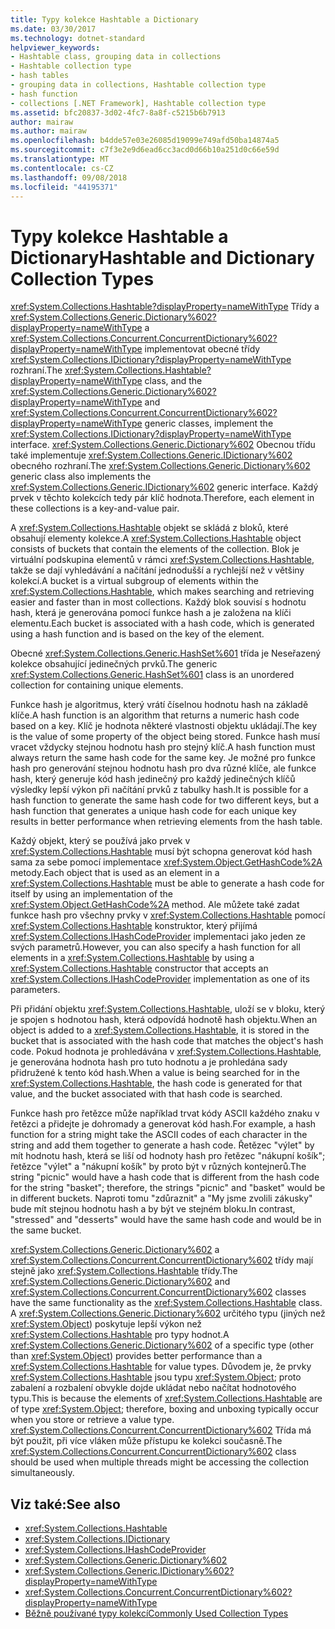 ```yaml
---
title: Typy kolekce Hashtable a Dictionary
ms.date: 03/30/2017
ms.technology: dotnet-standard
helpviewer_keywords:
- Hashtable class, grouping data in collections
- Hashtable collection type
- hash tables
- grouping data in collections, Hashtable collection type
- hash function
- collections [.NET Framework], Hashtable collection type
ms.assetid: bfc20837-3d02-4fc7-8a8f-c5215b6b7913
author: mairaw
ms.author: mairaw
ms.openlocfilehash: b4dde57e03e26085d19099e749afd50ba14874a5
ms.sourcegitcommit: c7f3e2e9d6ead6cc3acd0d66b10a251d0c66e59d
ms.translationtype: MT
ms.contentlocale: cs-CZ
ms.lasthandoff: 09/08/2018
ms.locfileid: "44195371"
---
```

# <a name="hashtable-and-dictionary-collection-types"></a><span data-ttu-id="42f8d-102">Typy kolekce Hashtable a Dictionary</span><span class="sxs-lookup"><span data-stu-id="42f8d-102">Hashtable and Dictionary Collection Types</span></span>
<span data-ttu-id="42f8d-103"><xref:System.Collections.Hashtable?displayProperty=nameWithType> Třídy a <xref:System.Collections.Generic.Dictionary%602?displayProperty=nameWithType> a <xref:System.Collections.Concurrent.ConcurrentDictionary%602?displayProperty=nameWithType> implementovat obecné třídy <xref:System.Collections.IDictionary?displayProperty=nameWithType> rozhraní.</span><span class="sxs-lookup"><span data-stu-id="42f8d-103">The <xref:System.Collections.Hashtable?displayProperty=nameWithType> class, and the <xref:System.Collections.Generic.Dictionary%602?displayProperty=nameWithType> and <xref:System.Collections.Concurrent.ConcurrentDictionary%602?displayProperty=nameWithType> generic classes, implement the <xref:System.Collections.IDictionary?displayProperty=nameWithType> interface.</span></span> <span data-ttu-id="42f8d-104"><xref:System.Collections.Generic.Dictionary%602> Obecnou třídu také implementuje <xref:System.Collections.Generic.IDictionary%602> obecného rozhraní.</span><span class="sxs-lookup"><span data-stu-id="42f8d-104">The <xref:System.Collections.Generic.Dictionary%602> generic class also implements the <xref:System.Collections.Generic.IDictionary%602> generic interface.</span></span> <span data-ttu-id="42f8d-105">Každý prvek v těchto kolekcích tedy pár klíč hodnota.</span><span class="sxs-lookup"><span data-stu-id="42f8d-105">Therefore, each element in these collections is a key-and-value pair.</span></span>  
  
 <span data-ttu-id="42f8d-106">A <xref:System.Collections.Hashtable> objekt se skládá z bloků, které obsahují elementy kolekce.</span><span class="sxs-lookup"><span data-stu-id="42f8d-106">A <xref:System.Collections.Hashtable> object consists of buckets that contain the elements of the collection.</span></span> <span data-ttu-id="42f8d-107">Blok je virtuální podskupina elementů v rámci <xref:System.Collections.Hashtable>, takže se dají vyhledávání a načítání jednodušší a rychlejší než v většiny kolekcí.</span><span class="sxs-lookup"><span data-stu-id="42f8d-107">A bucket is a virtual subgroup of elements within the <xref:System.Collections.Hashtable>, which makes searching and retrieving easier and faster than in most collections.</span></span> <span data-ttu-id="42f8d-108">Každý blok souvisí s hodnotu hash, která je generována pomocí funkce hash a je založena na klíči elementu.</span><span class="sxs-lookup"><span data-stu-id="42f8d-108">Each bucket is associated with a hash code, which is generated using a hash function and is based on the key of the element.</span></span>  
  
 <span data-ttu-id="42f8d-109">Obecné <xref:System.Collections.Generic.HashSet%601> třída je Neseřazený kolekce obsahující jedinečných prvků.</span><span class="sxs-lookup"><span data-stu-id="42f8d-109">The generic <xref:System.Collections.Generic.HashSet%601> class is an unordered collection for containing unique elements.</span></span>  
  
 <span data-ttu-id="42f8d-110">Funkce hash je algoritmus, který vrátí číselnou hodnotu hash na základě klíče.</span><span class="sxs-lookup"><span data-stu-id="42f8d-110">A hash function is an algorithm that returns a numeric hash code based on a key.</span></span> <span data-ttu-id="42f8d-111">Klíč je hodnota některé vlastnosti objektu ukládají.</span><span class="sxs-lookup"><span data-stu-id="42f8d-111">The key is the value of some property of the object being stored.</span></span> <span data-ttu-id="42f8d-112">Funkce hash musí vracet vždycky stejnou hodnotu hash pro stejný klíč.</span><span class="sxs-lookup"><span data-stu-id="42f8d-112">A hash function must always return the same hash code for the same key.</span></span> <span data-ttu-id="42f8d-113">Je možné pro funkce hash pro generování stejnou hodnotu hash pro dva různé klíče, ale funkce hash, který generuje kód hash jedinečný pro každý jedinečných klíčů výsledky lepší výkon při načítání prvků z tabulky hash.</span><span class="sxs-lookup"><span data-stu-id="42f8d-113">It is possible for a hash function to generate the same hash code for two different keys, but a hash function that generates a unique hash code for each unique key results in better performance when retrieving elements from the hash table.</span></span>  
  
 <span data-ttu-id="42f8d-114">Každý objekt, který se používá jako prvek v <xref:System.Collections.Hashtable> musí být schopna generovat kód hash sama za sebe pomocí implementace <xref:System.Object.GetHashCode%2A> metody.</span><span class="sxs-lookup"><span data-stu-id="42f8d-114">Each object that is used as an element in a <xref:System.Collections.Hashtable> must be able to generate a hash code for itself by using an implementation of the <xref:System.Object.GetHashCode%2A> method.</span></span> <span data-ttu-id="42f8d-115">Ale můžete také zadat funkce hash pro všechny prvky v <xref:System.Collections.Hashtable> pomocí <xref:System.Collections.Hashtable> konstruktor, který přijímá <xref:System.Collections.IHashCodeProvider> implementaci jako jeden ze svých parametrů.</span><span class="sxs-lookup"><span data-stu-id="42f8d-115">However, you can also specify a hash function for all elements in a <xref:System.Collections.Hashtable> by using a <xref:System.Collections.Hashtable> constructor that accepts an <xref:System.Collections.IHashCodeProvider> implementation as one of its parameters.</span></span>  
  
 <span data-ttu-id="42f8d-116">Při přidání objektu <xref:System.Collections.Hashtable>, uloží se v bloku, který je spojen s hodnotou hash, která odpovídá hodnotě hash objektu.</span><span class="sxs-lookup"><span data-stu-id="42f8d-116">When an object is added to a <xref:System.Collections.Hashtable>, it is stored in the bucket that is associated with the hash code that matches the object's hash code.</span></span> <span data-ttu-id="42f8d-117">Pokud hodnota je prohledávána v <xref:System.Collections.Hashtable>, je generována hodnota hash pro tuto hodnotu a je prohledána sady přidružené k tento kód hash.</span><span class="sxs-lookup"><span data-stu-id="42f8d-117">When a value is being searched for in the <xref:System.Collections.Hashtable>, the hash code is generated for that value, and the bucket associated with that hash code is searched.</span></span>  
  
 <span data-ttu-id="42f8d-118">Funkce hash pro řetězce může například trvat kódy ASCII každého znaku v řetězci a přidejte je dohromady a generovat kód hash.</span><span class="sxs-lookup"><span data-stu-id="42f8d-118">For example, a hash function for a string might take the ASCII codes of each character in the string and add them together to generate a hash code.</span></span> <span data-ttu-id="42f8d-119">Řetězec "výlet" by mít hodnotu hash, která se liší od hodnoty hash pro řetězec "nákupní košík"; řetězce "výlet" a "nákupní košík" by proto být v různých kontejnerů.</span><span class="sxs-lookup"><span data-stu-id="42f8d-119">The string "picnic" would have a hash code that is different from the hash code for the string "basket"; therefore, the strings "picnic" and "basket" would be in different buckets.</span></span> <span data-ttu-id="42f8d-120">Naproti tomu "zdůraznit" a "My jsme zvolili zákusky" bude mít stejnou hodnotu hash a by být ve stejném bloku.</span><span class="sxs-lookup"><span data-stu-id="42f8d-120">In contrast, "stressed" and "desserts" would have the same hash code and would be in the same bucket.</span></span>  
  
 <span data-ttu-id="42f8d-121"><xref:System.Collections.Generic.Dictionary%602> a <xref:System.Collections.Concurrent.ConcurrentDictionary%602> třídy mají stejně jako <xref:System.Collections.Hashtable> třídy.</span><span class="sxs-lookup"><span data-stu-id="42f8d-121">The <xref:System.Collections.Generic.Dictionary%602> and <xref:System.Collections.Concurrent.ConcurrentDictionary%602> classes have the same functionality as the <xref:System.Collections.Hashtable> class.</span></span> <span data-ttu-id="42f8d-122">A <xref:System.Collections.Generic.Dictionary%602> určitého typu (jiných než <xref:System.Object>) poskytuje lepší výkon než <xref:System.Collections.Hashtable> pro typy hodnot.</span><span class="sxs-lookup"><span data-stu-id="42f8d-122">A <xref:System.Collections.Generic.Dictionary%602> of a specific type (other than <xref:System.Object>) provides better performance than a <xref:System.Collections.Hashtable> for value types.</span></span> <span data-ttu-id="42f8d-123">Důvodem je, že prvky <xref:System.Collections.Hashtable> jsou typu <xref:System.Object>; proto zabalení a rozbalení obvykle dojde ukládat nebo načítat hodnotového typu.</span><span class="sxs-lookup"><span data-stu-id="42f8d-123">This is because the elements of <xref:System.Collections.Hashtable> are of type <xref:System.Object>; therefore, boxing and unboxing typically occur when you store or retrieve a value type.</span></span> <span data-ttu-id="42f8d-124"><xref:System.Collections.Concurrent.ConcurrentDictionary%602> Třída má být použit, při více vláken může přístupu ke kolekci současně.</span><span class="sxs-lookup"><span data-stu-id="42f8d-124">The <xref:System.Collections.Concurrent.ConcurrentDictionary%602> class should be used when multiple threads might be accessing the collection simultaneously.</span></span>  
  
## <a name="see-also"></a><span data-ttu-id="42f8d-125">Viz také:</span><span class="sxs-lookup"><span data-stu-id="42f8d-125">See also</span></span>

- <xref:System.Collections.Hashtable>  
- <xref:System.Collections.IDictionary>  
- <xref:System.Collections.IHashCodeProvider>  
- <xref:System.Collections.Generic.Dictionary%602>  
- <xref:System.Collections.Generic.IDictionary%602?displayProperty=nameWithType>  
- <xref:System.Collections.Concurrent.ConcurrentDictionary%602?displayProperty=nameWithType>  
- [<span data-ttu-id="42f8d-126">Běžně používané typy kolekcí</span><span class="sxs-lookup"><span data-stu-id="42f8d-126">Commonly Used Collection Types</span></span>](../../../docs/standard/collections/commonly-used-collection-types.md)
